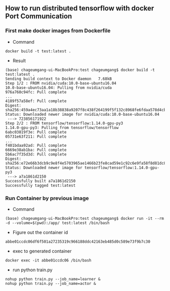 ## How to run distributed tensorflow with docker Port Communication

### First make docker images from Dockerfile

* Command
```
docker build -t test:latest .
```

* Result
```
(base) chageumgang-ui-MacBookPro:test chageumgang$ docker build -t test:latest .
Sending build context to Docker daemon   7.68kB
Step 1/2 : FROM nvidia/cuda:10.0-base-ubuntu16.04
10.0-base-ubuntu16.04: Pulling from nvidia/cuda
976a760c94fc: Pull complete
...
4189f57a58ef: Pull complete 
Digest: sha256:459a4ec73aa1a18b38838a9207f8c438f264199f5f132c8968fe6fdaa578d4cb
Status: Downloaded newer image for nvidia/cuda:10.0-base-ubuntu16.04
 ---> 723856171922
Step 2/2 : FROM tensorflow/tensorflow:1.14.0-gpu-py3
1.14.0-gpu-py3: Pulling from tensorflow/tensorflow
6abc03819f3e: Pull complete 
05731e63f211: Pull complete
... 
f401bdaa92ad: Pull complete
6669e38ab1ba: Pull complete 
5b6ac7f35d3d: Pull complete 
Digest: sha256:e72e66b3dcb9c9e8f4e5703965ae1466b23fe8cad59e1c92c6e9fa58f8d81dc8
Status: Downloaded newer image for tensorflow/tensorflow:1.14.0-gpu-py3
 ---> a7a1861d2150
Successfully built a7a1861d2150
Successfully tagged test:latest
```

### Run Container by previous image

* Command
```
(base) chageumgang-ui-MacBookPro:test chageumgang$ docker run -it --rm -d --volume=$(pwd):/app/ test:latest /bin/bash
```

* Figure out the container id
```
abbe01ccdc06df6f501a27235319c966188ddc42163eb485d0c589e73f9b7c30
```

* exec to generated container

```
docker exec -it abbe01ccdc06 /bin/bash
```

* run python train.py

```
nohup python train.py --job_name=learner &
nohup python train.py --job_name=actor &
```
